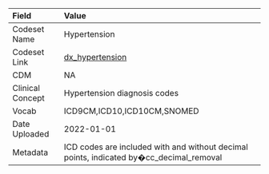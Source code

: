 |Field            |Value                                                                                   |
|:----------------|:---------------------------------------------------------------------------------------|
|Codeset Name     |Hypertension                                                                            |
|Codeset Link     |[dx_hypertension](https://github.com/PEDSnet/Variable-Dictionary/blob/main/conditions/dx_hypertension.csv)|
|CDM              |NA                                                                                      |
|Clinical Concept |Hypertension diagnosis codes                                                            |
|Vocab            |ICD9CM,ICD10,ICD10CM,SNOMED                                                             |
|Date Uploaded    |2022-01-01                                                                              |
|Metadata         |ICD codes are included with and without decimal points, indicated by�cc_decimal_removal |
